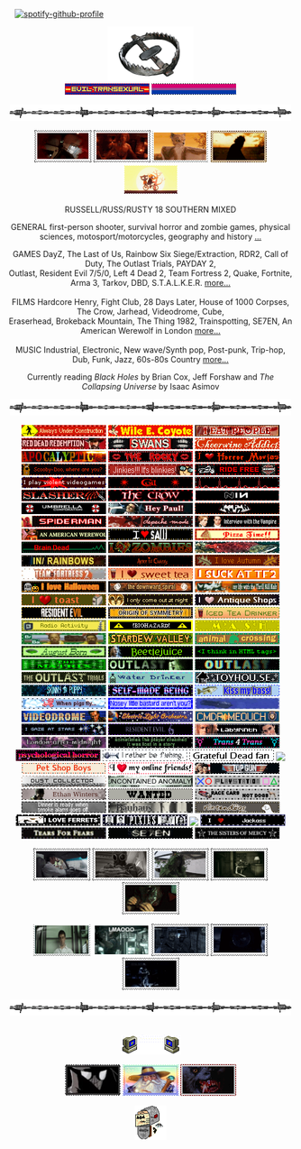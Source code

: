 <code>                                     </code> [![spotify-github-profile](https://spotify-github-profile.kittinanx.com/api/view?uid=leonisnotonline&cover_image=true&theme=novatorem&show_offline=true&background_color=121212&interchange=false&bar_color=53b14f&bar_color_cover=true)](https://github.com/kittinan/spotify-github-profile) <code>                                     </code>  
<p align="center" > <a href="https://nightvisiongoggles.neocities.org/" title="MY NEOCITIES" target="_blank"/> <img src="line2.png" height="97.5px" width="152px"> </a> <br> <img src="eviltrans.gif"> <img src="bi.gif">  
<p align="center"> <img src="barbwire.png"> <br> 
<p align="center"> <a href="https://outlast.fandom.com/wiki/Night_Hunter" title="NIGHT HUNTER from Outlast Trials"><img src="nh-exec.gif"></a> <a href="https://hero.fandom.com/wiki/Jimmy_(Hardcore_Henry)" title="JIMMY from Hardcore Henry"><img src="jimmy.gif"></a> <a href="https://fantasticmrfox.fandom.com/wiki/Ash" title="ASH from Fantastic Mr. Fox"><img src="fantasticmrfox.gif"></a> <a href="" title="BUBBA from TCM i don't kin him i just thought this stamp was nice"><img src="bubba.gif"></a> <a href="https://nightinthewoods.fandom.com/wiki/Gregg_Lee" title="GREGG from Night in The Woods"><img src="maeandgregg.gif"></a> </p> 
<!-- interests -->
<p align="center"> RUSSELL/RUSS/RUSTY 18 SOUTHERN MIXED </p>
<p align="center"> GENERAL first-person shooter, survival horror and zombie games, physical sciences, motosport/motorcycles, geography and history <a href="https://spacehey.com/praisethelard" title="SPACEHEY">...</a> <br>
<p align="center"> GAMES DayZ, The Last of Us, Rainbow Six Siege/Extraction, RDR2, Call of Duty, The Outlast Trials, PAYDAY 2, <br> Outlast, Resident Evil 7/5/0, Left 4 Dead 2, Team Fortress 2, Quake, Fortnite, Arma 3, Tarkov, DBD, S.T.A.L.K.E.R. <a href="https://steamcommunity.com/id/praisethegoodlard/" title="STEAM">more...</a> <br> <br> FILMS Hardcore Henry, Fight Club, 28 Days Later, House of 1000 Corpses, The Crow, Jarhead, Videodrome, Cube, <br> Eraserhead, Brokeback Mountain, The Thing 1982, Trainspotting, SE7EN, An American Werewolf in London <a href="https://letterboxd.com/pigfaced/" title="LETTERBOXD">more...</a> <br> <br> MUSIC Industrial, Electronic, New wave/Synth pop, Post-punk, Trip-hop, Dub, Funk, Jazz, 60s-80s Country <a href="https://www.last.fm/user/hydrograd" title="LAST.FM">more...</a> <br> <p align="center"> Currently reading <i>Black Holes</i> by Brian Cox, Jeff Forshaw and <i>The Collapsing Universe</i> by Isaac Asimov</p>
<p align="center"> <img src="barbwire.png"> <br> 
<!-- blinkies section -->
<p align="center">
 <img src="alwaysunderconstr.gif">
 <img src="wile-e-coyote.gif">
<img src="ieatpeople.gif">
 <img src="RDR.gif">
 <img src="swans.gifv" height="20" width="150">
 <img src="cheerwine.gif">
<img src="apocalyptic.gif" height="20" width="150">
 <img src="rockyhorror.gif">
 <img src="horror-movies.gif">
<img src="scooby.gif">
 <img src="jinkies.gif">
 <img src="ride-free.gif">
 <img src="violent-videogames.gif">
 <img src="coil.gifv" height="20" width="150">
 <img src="pulse.gif">
 <img src="slasher.gif">
 <img src="thecrow.gif">
 <img src="NIN.gifv" height="20" width="150">
 <img src="umbrellacorp.gif" height="20" width="150">
 <img src="americanpsycho.gif" height="20" width="150">
 <img src="kmfdm.gif">
 <img src="spiderman.gif">
 <img src="depeche.gif" height="20" width="150">
 <img src="iwtv.gif">
 <img src="americanwerewolfinlondon.gif">
 <img src="saw.gif">
<img src="pizzatime.gif">
 <img src="braindead.gif">
 <img src="zombies.gif">
 <img src="salmon.gif"> 
<img src="radiohead.gif">
 <!-- orange --> 
<img src="aliceinchains.gif" height="20" width="150">
 <img src="autumn.gif">
<img src="tf2_.gif">
 <img src="sweettea.gif">
<img src="tf2_suck.gif">
 <img src="lovehalloween.gif">
 <img src="TDS.gifv" height="20" width="150">
<img src="tkk.gif" height="20" width="150">
<img src="toast.gif">
 <!-- yellow --> 
<img src="night.gif"> 
<img src="antiqueshops.gif"> 
 <img src="RE7.gif" height="20" width="150">
 <img src="originofsymmetry.gif">
 <img src="iced-tea.gif">
 <img src="radioactivity.gif">
 <img src="biohazard.gif">
 <img src="mash.gif">
 <!-- green --> 
<img src="brba.gif" height="20" width="150">
<img src="sdv.gif">
 <img src="ac.gif">
 <img src="august.gif">
 <img src="beetlejuice.gif">
 <img src="htmltags.gif" height="20" width="150">
 <img src="the-matrix.gif" height="20" width="150"> 
<img src="whistleblower.gif">
 <img src="outlast.gif">
 <img src="theoutlasttrials.gif">
 <!-- blue -->
<img src="water-drinker.gif">
<img src="th.gif">
<img src="skinny-puppy.gif">
 <img src="self-madebeing.gif">
 <img src="kissmybass.gif">
<img src="pigsfly.gif">
 <img src="bastard.gif">
 <img src="squid.gif" height="20" width="150">
 <img src="videodrome.gif">
 <img src="ELO.gifv">
 <img src="cmdrmeouch.gif" height="20" width="150">
 <!-- purple --> 
<img src="stargaze.gif">
 <img src="RE6.gif" height="20" width="150">
 <img src="labyrinth.gif">
 <img src="lam.gif" height="20" width="150"> 
<img src="minecraft.gif">
<img src="t4t.gif"> 
 <img src="psych.gif">
<!-- white -->
<img src="fishin.gif">
<img src="deadfan.gifv">
<img src="born-to-die.gif">
 <img src="petshopboys.gifv">
 <img src="online-friends.gif">
 <img src="top-gun.gif">
<!-- grey -->
 <img src="dustcollector.gif">
<img src="anomaly.gif">
 <img src="ps.gif">  
<img src="ethan.gifv">
<img src="wanted.gif"> 
 <img src="cars-not-dogs.gif">
<img src="smokealarm.gif"> 
 <img src="bauhaus.gif" height="20" width="150">
<img src="nintendogs.gif">
<!-- black -->
<img src="ferrets.gif"> 
<img src="pixies.gif"> 
<img src="joydivison.gif">
<img src="jackass.gif">
<img src="tearsforfears.gifv" height="20" width="150">
<img src="seven.gif">
<img src="sistersofmercy.gifv" height="20" width="150"> </p>
<!--stamps section-->

<p align="center"> <a href="https://hero.fandom.com/wiki/Jimmy_(Hardcore_Henry)" title="JIMMY from Hardcore Henry"><img src="driverjimmy.gif"></a> <a href="https://www.ubisoft.com/en-us/game/rainbow-six/siege/game-info/operators/smoke" title="SMOKE from Rainbow 6"><img src="smokestamp.gif"></a> <a href="https://hero.fandom.com/wiki/Jimmy_(Hardcore_Henry)" title="JIMMY from Hardcore Henry"><img src="ghilliejimmy.gif"></a> <a href="https://outlast.fandom.com/wiki/Night_Hunter" title="NIGHT HUNTER from Outlast Trials"><img src="nh-looking.gif"></a> <a href="https://sawfilms.fandom.com/wiki/Amanda_Young" title="AMANDA from SAW"><img src="amanda.gif"></a> </p>
<p align="center"> <a href="https://en.wikipedia.org/wiki/The_Narrator_(Fight_Club)" title="THE NARRATOR from Fight Club"><img src="narrator.gifv" width="101px" height="57px"></a> <a href="https://residentevil.fandom.com/wiki/Albert_Wesker" title="WESKER from Resident Evil"><img src="LMAOOO.gif" height="57px" width="101px"></a> <a href="https://payday.fandom.com/wiki/Cloaker_(Payday_2)" title="CLOAKERS from PAYDAY 2"<img src="cloaker.gif"></a> <a href="https://callofduty.fandom.com/wiki/John_Price" title="PRICE from Call of Duty: MW"><img src="price1.gif"></a> <a href="https://www.ubisoft.com/en-us/game/rainbow-six/siege/game-info/operators/glaz" title="GLAZ from Rainbow 6"><img src="glazstamp.gif"></a> <a href="https://callofduty.fandom.com/wiki/Keegan_P._Russ" title="KEEGAN P. RUSS from Call of Duty: Ghosts"><img src="keeganstealth.gif"></a> </p>
<!-- friends -->
<p align="center"> <img src="barbwire.png"> <br> 
<br> <p align="center"> <a href="" title="MY FRIENDS"/> <img src="computeremail.gif"> </a>
<p align="center"> <a href="https://github.com/neurozoned" title="CODY"><img src="noir.png" height="56" width="99"></a> <a href="https://github.com/dethglok2000" title="TOKI"/><img src="fuckingevilwizard.png" height="56" width="99"></a> <a href="https://github.com/dogsoldiers" title="CHRIS"/><img src="werewolfinlondon.gif" height="56" width="99"></a>
<br> <p align="center"> <a href="https://jimmy.atabook.org/" title="ATABOOK"><img src="guestbook.gif"></a> <br>
